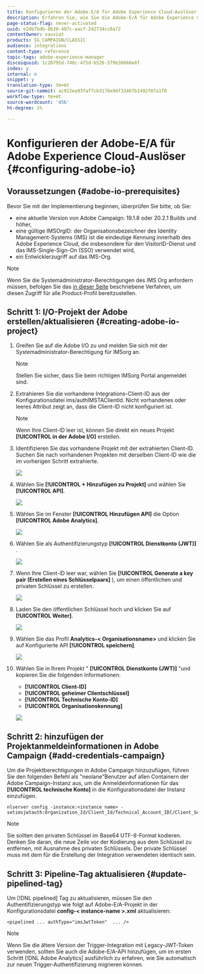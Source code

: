 ```yaml
---
title: Konfigurieren der Adobe-E/A für Adobe Experience Cloud-Auslöser
description: Erfahren Sie, wie Sie die Adobe-E/A für Adobe Experience Cloud-Auslöser konfigurieren.
page-status-flag: never-activated
uuid: e2db7bdb-8630-497c-aacf-242734cc0a72
contentOwner: sauviat
products: SG_CAMPAIGN/CLASSIC
audience: integrations
content-type: reference
topic-tags: adobe-experience-manager
discoiquuid: 1c20795d-748c-4f5d-b526-579b36666e8f
index: y
internal: n
snippet: y
translation-type: tm+mt
source-git-commit: ac922ea93faf7cb3176e9df33467b1492f87a1f0
workflow-type: tm+mt
source-wordcount: '456'
ht-degree: 1%

---
```



# Konfigurieren der Adobe-E/A für Adobe Experience Cloud-Auslöser {#configuring-adobe-io}

## Voraussetzungen {#adobe-io-prerequisites}

Bevor Sie mit der Implementierung beginnen, überprüfen Sie bitte, ob Sie:

* eine aktuelle Version von Adobe Campaign: 19.1.8 oder 20.2.1 Builds und höher,
* eine gültige IMSOrgID: der Organisationsbezeichner des Identity Management-Systems (IMS) ist die eindeutige Kennung innerhalb des Adobe Experience Cloud, die insbesondere für den VisitorID-Dienst und das IMS-Single-Sign-On (SSO) verwendet wird,
* ein Entwicklerzugriff auf das IMS-Org.

>[!NOTE]
>
>Wenn Sie die Systemadministrator-Berechtigungen des IMS Org anfordern müssen, befolgen Sie das [in dieser Seite](https://helpx.adobe.com/ca/enterprise/admin-guide.html/ca/enterprise/using/manage-developers.ug.html) beschriebene Verfahren, um diesen Zugriff für alle Product-Profil bereitzustellen.


## Schritt 1: I/O-Projekt der Adobe erstellen/aktualisieren {#creating-adobe-io-project}

1. Greifen Sie auf die Adobe I/O zu und melden Sie sich mit der Systemadministrator-Berechtigung für IMSorg an.

   >[!NOTE]
   >
   > Stellen Sie sicher, dass Sie beim richtigen IMSorg Portal angemeldet sind.

1. Extrahieren Sie die vorhandene Integrations-Client-ID aus der Konfigurationsdatei ims/authIMSTAClientId. Nicht vorhandenes oder leeres Attribut zeigt an, dass die Client-ID nicht konfiguriert ist.

   >[!NOTE]
   >
   >Wenn Ihre Client-ID leer ist, können Sie direkt ein neues Projekt **[!UICONTROL in der Adobe I/O]** erstellen.

1. Identifizieren Sie das vorhandene Projekt mit der extrahierten Client-ID. Suchen Sie nach vorhandenen Projekten mit derselben Client-ID wie die im vorherigen Schritt extrahierte.

   ![](assets/adobe_io_8.png)

1. Wählen Sie **[!UICONTROL + Hinzufügen zu Projekt]** und wählen Sie **[!UICONTROL API]**.

   ![](assets/adobe_io_1.png)

1. Wählen Sie im Fenster **[!UICONTROL Hinzufügen API]** die Option **[!UICONTROL Adobe Analytics]**.

   ![](assets/adobe_io_2.png)

1. Wählen Sie als Authentifizierungstyp **[!UICONTROL Dienstkonto (JWT)]** .

   ![](assets/adobe_io_3.png)

1. Wenn Ihre Client-ID leer war, wählen Sie **[!UICONTROL Generate a key pair (Erstellen eines Schlüsselpaars]** ), um einen öffentlichen und privaten Schlüssel zu erstellen.

   ![](assets/adobe_io_4.png)

1. Laden Sie den öffentlichen Schlüssel hoch und klicken Sie auf **[!UICONTROL Weiter]**.

   ![](assets/adobe_io_5.png)

1. Wählen Sie das Profil **Analytics-&lt; Organisationsname>** und klicken Sie auf Konfigurierte API **[!UICONTROL speichern]**.

   ![](assets/adobe_io_6.png)

1. Wählen Sie in Ihrem Projekt &quot; **[!UICONTROL Dienstkonto (JWT)]** &quot;und kopieren Sie die folgenden Informationen:
   * **[!UICONTROL Client-ID]**
   * **[!UICONTROL geheimer Clientschlüssel]**
   * **[!UICONTROL Technische Konto-ID]**
   * **[!UICONTROL Organisationskennung]**

   ![](assets/adobe_io_7.png)

## Schritt 2: hinzufügen der Projektanmeldeinformationen in Adobe Campaign {#add-credentials-campaign}

Um die Projektberechtigungen in Adobe Campaign hinzuzufügen, führen Sie den folgenden Befehl als &quot;neolane&quot;Benutzer auf allen Containern der Adobe Campaign-Instanz aus, um die Anmeldeinformationen für das **[!UICONTROL technische Konto]** in die Konfigurationsdatei der Instanz einzufügen.

```
nlserver config -instance:<instance name> -setimsjwtauth:Organization_Id/Client_Id/Technical_Account_ID[/Client_Secret[/Base64_encoded_Private_Key]]
```

>[!NOTE]
>
>Sie sollten den privaten Schlüssel im Base64 UTF-8-Format kodieren. Denken Sie daran, die neue Zeile vor der Kodierung aus dem Schlüssel zu entfernen, mit Ausnahme des privaten Schlüssels. Der private Schlüssel muss mit dem für die Erstellung der Integration verwendeten identisch sein.

## Schritt 3: Pipeline-Tag aktualisieren {#update-pipelined-tag}

Um [!DNL pipelined] Tag zu aktualisieren, müssen Sie den Authentifizierungstyp wie folgt auf Adobe-E/A-Projekt in der Konfigurationsdatei **config-&lt; instance-name >.xml** aktualisieren:

```
<pipelined ... authType="imsJwtToken"  ... />
```

>[!NOTE]
>
>Wenn Sie die ältere Version der Trigger-Integration mit Legacy-JWT-Token verwenden, sollten Sie auch die Adobe-E/A-API hinzufügen, um im ersten Schritt [!DNL Adobe Analytics] ausführlich zu erfahren, wie Sie automatisch zur neuen Trigger-Authentifizierung migrieren können.
